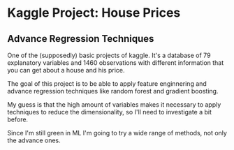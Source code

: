 # Kaggle Project: House Prices
## Advance Regression Techniques

One of the (supposedly) basic projects of kaggle. It's a database of 79 explanatory variables and 1460 observations with different information that you can get about a house and his price.

The goal of this project is to be able to apply feature enginnering and advance regression techniques like random forest and gradient boosting.

My guess is that the high amount of variables makes it necessary to apply techniques to reduce the dimensionality, so I'll need to investigate a bit before.

Since I'm still green in ML I'm going to try a wide range of methods, not only the advance ones.


